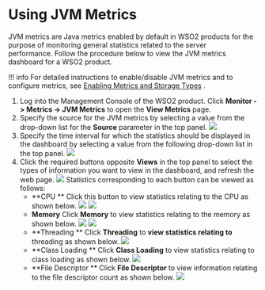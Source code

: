 # Using JVM Metrics

JVM metrics are Java metrics enabled by default in WSO2 products for the purpose of monitoring general statistics related to the server performance. Follow the procedure below to view the JVM metrics dashboard for a WSO2 product.

!!! info
For detailed instructions to enable/disable JVM metrics and to configure metrics, see [Enabling Metrics and Storage Types](_Enabling_Metrics_and_Storage_Types_) .


1.  Log into the Management Console of the WSO2 product. Click **Monitor -&gt; Metrics -&gt; JVM Metrics** to open the **View Metrics** page.
2.  Specify the source for the JVM metrics by selecting a value from the drop-down list for the **Source** parameter in the top panel.
    ![](attachments/103335175/103335185.png)
3.  Specify the time interval for which the statistics should be displayed in the dashboard by selecting a value from the following drop-down list in the top panel.
    ![](attachments/103335175/103335184.png)
4.  Click the required buttons opposite **Views** in the top panel to select the types of information you want to view in the dashboard, and refresh the web page.
    ![](attachments/103335175/103335183.png) Statistics corresponding to each button can be viewed as follows:
    -   **CPU
        ** Click this button to view statistics relating to the CPU as shown below.
        ![](attachments/103335175/103335182.png)
        ![](attachments/103335175/103335181.png)
    -   **Memory**
        Click **Memory** to view statistics relating to the memory as shown below.
        ![](attachments/103335175/103335180.png) ![](attachments/103335175/103335179.png)
    -   **Threading
        ** Click **Threading** to **view statistics relating to** threading as shown below.
        ![](attachments/103335175/103335178.png)
    -   **Class Loading
        ** Click **Class Loading** to view statistics relating to class loading as shown below.
        ![](attachments/103335175/103335177.png)
    -   **File Descriptor
        ** Click **File Descriptor** to view information relating to the file descriptor count as shown below.
        ![](attachments/103335175/103335176.png)

